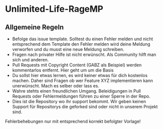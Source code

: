 # Unlimited-Life-RageMP

## Allgemeine Regeln
- Befolge das issue template. Solltest du einen Fehler melden und nicht entsprechend dem Template den Fehler melden wird deine Meldung verworfen und du musst eine neue Meldung schreiben.
- Fragen nach privater Hilfe ist nicht erwünscht. Als Community hilft man sich und anderen.
- Pull Requests mit Copyright Content (GABZ als Beispiel) werden kommentarlos entfernt. Hier geht um um die Basis
- Du sollst hier etwas lernen, es wird keiner etwas für dich kostenlos machen. Daher sind Fragen ob wer Feature XYZ implementieren kann unerwünscht. Mach es selber oder lass es.
- Wahre stehts einen freundlichen Umgang. Beleidigungen in Pull Requests oder Fehlermeldungen führen zu einer Sperre in der Repo.
- Dies ist die Repository wo ihr support bekommt. Wir geben keinen Support für Repositorys die geforked sind oder nicht in unserem Projekt sind.

Fehlerbehebungen nur mit entsprechend korrekt befolgter Vorlage!